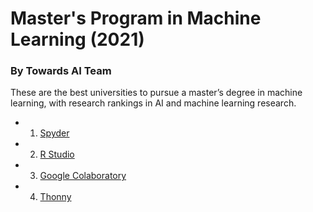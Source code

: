 # Master's Program in Machine Learning (2021)
### By Towards AI Team

These are the best universities to pursue a master’s degree in machine learning, with research rankings in AI and machine learning research.

*   1. [Spyder](#Spyder)  
*   2. [R Studio](#rstudio)    
*   3. [Google Colaboratory](#google_colaboratory)
*   4. [Thonny](#thonny)
